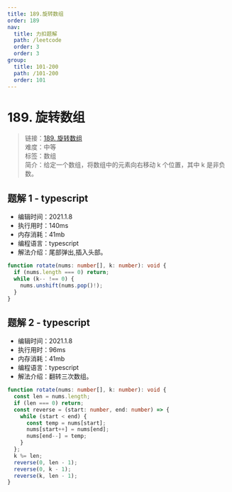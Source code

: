 ```yaml
---
title: 189.旋转数组
order: 189
nav:
  title: 力扣题解
  path: /leetcode
  order: 3
  order: 3
group:
  title: 101-200
  path: /101-200
  order: 101
---
```


# 189. 旋转数组

> 链接：[189. 旋转数组](https://leetcode-cn.com/problems/rotate-array/)  
> 难度：中等  
> 标签：数组  
> 简介：给定一个数组，将数组中的元素向右移动 k 个位置，其中 k 是非负数。

## 题解 1 - typescript

- 编辑时间：2021.1.8
- 执行用时：140ms
- 内存消耗：41mb
- 编程语言：typescript
- 解法介绍：尾部弹出,插入头部。

```typescript
function rotate(nums: number[], k: number): void {
  if (nums.length === 0) return;
  while (k-- !== 0) {
    nums.unshift(nums.pop()!);
  }
}
```

## 题解 2 - typescript

- 编辑时间：2021.1.8
- 执行用时：96ms
- 内存消耗：41mb
- 编程语言：typescript
- 解法介绍：翻转三次数组。

```typescript
function rotate(nums: number[], k: number): void {
  const len = nums.length;
  if (len === 0) return;
  const reverse = (start: number, end: number) => {
    while (start < end) {
      const temp = nums[start];
      nums[start++] = nums[end];
      nums[end--] = temp;
    }
  };
  k %= len;
  reverse(0, len - 1);
  reverse(0, k - 1);
  reverse(k, len - 1);
}
```
